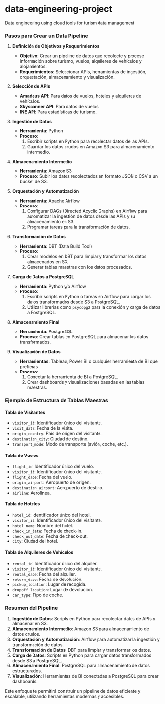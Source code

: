 # data-engineering-project
Data engineering using cloud tools for turism data management

### Pasos para Crear un Data Pipeline

1. **Definición de Objetivos y Requerimientos**
    - **Objetivo**: Crear un pipeline de datos que recolecte y procese información sobre turismo, vuelos, alquileres de vehículos y alojamientos.
    - **Requerimientos**: Seleccionar APIs, herramientas de ingestión, orquestación, almacenamiento y visualización.

2. **Selección de APIs**
    - **Amadeus API**: Para datos de vuelos, hoteles y alquileres de vehículos.
    - **Skyscanner API**: Para datos de vuelos.
    - **INE API**: Para estadísticas de turismo.

3. **Ingestión de Datos**
    - **Herramienta**: Python
    - **Proceso**:
        1. Escribir scripts en Python para recolectar datos de las APIs.
        2. Guardar los datos crudos en Amazon S3 para almacenamiento intermedio.

4. **Almacenamiento Intermedio**
    - **Herramienta**: Amazon S3
    - **Proceso**: Subir los datos recolectados en formato JSON o CSV a un bucket de S3.

5. **Orquestación y Automatización**
    - **Herramienta**: Apache Airflow
    - **Proceso**:
        1. Configurar DAGs (Directed Acyclic Graphs) en Airflow para automatizar la ingestión de datos desde las APIs y su almacenamiento en S3.
        2. Programar tareas para la transformación de datos.

6. **Transformación de Datos**
    - **Herramienta**: DBT (Data Build Tool)
    - **Proceso**:
        1. Crear modelos en DBT para limpiar y transformar los datos almacenados en S3.
        2. Generar tablas maestras con los datos procesados.

7. **Carga de Datos a PostgreSQL**
    - **Herramienta**: Python y/o Airflow
    - **Proceso**:
        1. Escribir scripts en Python o tareas en Airflow para cargar los datos transformados desde S3 a PostgreSQL.
        2. Utilizar librerías como `psycopg2` para la conexión y carga de datos a PostgreSQL.

8. **Almacenamiento Final**
    - **Herramienta**: PostgreSQL
    - **Proceso**: Crear tablas en PostgreSQL para almacenar los datos transformados.

9. **Visualización de Datos**
    - **Herramientas**: Tableau, Power BI o cualquier herramienta de BI que prefieras
    - **Proceso**:
        1. Conectar la herramienta de BI a PostgreSQL.
        2. Crear dashboards y visualizaciones basadas en las tablas maestras.

### Ejemplo de Estructura de Tablas Maestras

#### Tabla de Visitantes
- `visitor_id`: Identificador único del visitante.
- `visit_date`: Fecha de la visita.
- `origin_country`: País de origen del visitante.
- `destination_city`: Ciudad de destino.
- `transport_mode`: Modo de transporte (avión, coche, etc.).

#### Tabla de Vuelos
- `flight_id`: Identificador único del vuelo.
- `visitor_id`: Identificador único del visitante.
- `flight_date`: Fecha del vuelo.
- `origin_airport`: Aeropuerto de origen.
- `destination_airport`: Aeropuerto de destino.
- `airline`: Aerolínea.

#### Tabla de Hoteles
- `hotel_id`: Identificador único del hotel.
- `visitor_id`: Identificador único del visitante.
- `hotel_name`: Nombre del hotel.
- `check_in_date`: Fecha de check-in.
- `check_out_date`: Fecha de check-out.
- `city`: Ciudad del hotel.

#### Tabla de Alquileres de Vehículos
- `rental_id`: Identificador único del alquiler.
- `visitor_id`: Identificador único del visitante.
- `rental_date`: Fecha del alquiler.
- `return_date`: Fecha de devolución.
- `pickup_location`: Lugar de recogida.
- `dropoff_location`: Lugar de devolución.
- `car_type`: Tipo de coche.

### Resumen del Pipeline

1. **Ingestión de Datos**: Scripts en Python para recolectar datos de APIs y almacenar en S3.
2. **Almacenamiento Intermedio**: Amazon S3 para almacenamiento de datos crudos.
3. **Orquestación y Automatización**: Airflow para automatizar la ingestión y transformación de datos.
4. **Transformación de Datos**: DBT para limpiar y transformar los datos.
5. **Carga de Datos**: Scripts en Python para cargar datos transformados desde S3 a PostgreSQL.
6. **Almacenamiento Final**: PostgreSQL para almacenamiento de datos estructurados.
7. **Visualización**: Herramientas de BI conectadas a PostgreSQL para crear dashboards.

Este enfoque te permitirá construir un pipeline de datos eficiente y escalable, utilizando herramientas modernas y accesibles.
